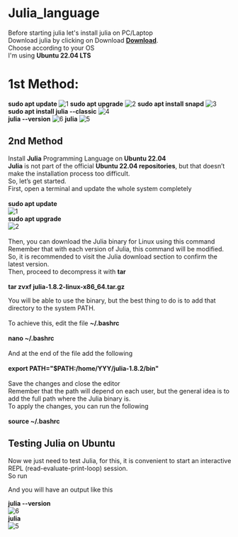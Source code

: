 # Julia_language
Before starting julia let's install julia on PC/Laptop<br>
Download julia by clicking on Download [**Download**](https://julialang.org/downloads/).<br>
Choose according to your OS<br>
I'm using **Ubuntu 22.04 LTS**<br>
# 1st Method:
   **sudo apt update**
      ![1](https://user-images.githubusercontent.com/87930468/210356638-127100a3-d1c6-4d46-8e95-4e81a93399a0.png)
  **sudo apt upgrade**
      ![2](https://user-images.githubusercontent.com/87930468/210356668-80c6a6fd-1641-49df-b263-0bb3ef13955a.png)
  **sudo apt install snapd**
      ![3](https://user-images.githubusercontent.com/87930468/210356709-93b9ef46-6749-4643-83b1-28d19ecaeeee.png)
   **sudo apt install julia --classic**
      ![4](https://user-images.githubusercontent.com/87930468/210356739-c894f316-37ca-4940-9df5-4fa19d9b0d0f.png)   
   **julia --version**
      ![6](https://user-images.githubusercontent.com/87930468/210356863-620d36fc-d473-418d-89dd-180a497173fa.png)
   **julia** 
      ![5](https://user-images.githubusercontent.com/87930468/210356782-8cfc356f-3799-4745-bd41-a25163d61119.png)

## 2nd Method

Install **Julia** Programming Language on **Ubuntu 22.04**<br>
**Julia** is not part of the official **Ubuntu 22.04 repositories**, but that doesn’t make the installation process too difficult.<br>
So, let’s get started.<br>
First, open a terminal and update the whole system completely<br>
<br>
  **sudo apt update**<br>
      ![1](https://user-images.githubusercontent.com/87930468/210356638-127100a3-d1c6-4d46-8e95-4e81a93399a0.png)<br>
 **sudo apt upgrade**<br>
      ![2](https://user-images.githubusercontent.com/87930468/210356668-80c6a6fd-1641-49df-b263-0bb3ef13955a.png)<br>
<br>
Then, you can download the Julia binary for Linux using this command<br>
Remember that with each version of Julia, this command will be modified. So, it is recommended to visit the Julia download section to confirm the latest version.<br>
Then, proceed to decompress it with **tar**<br>
<br>
**tar zvxf julia-1.8.2-linux-x86_64.tar.gz**<br>

You will be able to use the binary, but the best thing to do is to add that directory to the system PATH.<br>
<br>
To achieve this, edit the file **~/.bashrc**<br>
<br>
**nano ~/.bashrc** <br>
<br>
And at the end of the file add the following<br>
<br>
**export PATH="$PATH:/home/YYY/julia-1.8.2/bin"**<br>
<br>
Save the changes and close the editor<br>
Remember that the path will depend on each user, but the general idea is to add the full path where the Julia binary is.<br>
To apply the changes, you can run the following<br>
<br>
**source ~/.bashrc**<br>

## Testing Julia on Ubuntu<br>
Now we just need to test Julia, for this, it is convenient to start an interactive REPL (read-evaluate-print-loop) session.<br>
So run<br>

And you will have an output like this<br>

 **julia --version**<br>
      ![6](https://user-images.githubusercontent.com/87930468/210356863-620d36fc-d473-418d-89dd-180a497173fa.png)<br>
**julia** <br> 
      ![5](https://user-images.githubusercontent.com/87930468/210356782-8cfc356f-3799-4745-bd41-a25163d61119.png)<br>
